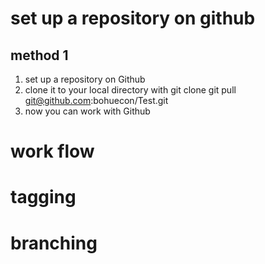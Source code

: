 # set up a repository on github

## method 1
1. set up a repository on Github
2. clone it to your local directory with git clone
git pull git@github.com:bohuecon/Test.git
3. now you can work with Github

# work flow

# tagging

# branching